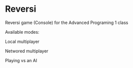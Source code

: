 # Reversi
Reversi game (Console) for the Advanced Programing 1 class

Available modes:

Local multiplayer

Networed multiplayer

Playing vs an AI
